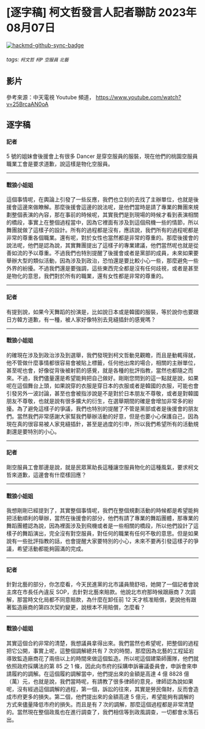 # [逐字稿] 柯文哲發言人記者聯訪 2023年08月07日

[![hackmd-github-sync-badge](https://hackmd.io/dJ8ut0oUTryD3LJrMOcU6w/badge)](https://hackmd.io/dJ8ut0oUTryD3LJrMOcU6w)


###### tags: `柯文哲` `柯P` `空服員` `北藝`

## 影片

參考來源：中天電視 Youtube 頻道， https://www.youtube.com/watch?v=25BrcaAN0oA


## 逐字稿


#### 記者

5 號的姐妹會後援會上有很多 Dancer 是穿空服員的服裝，現在他們的桃園空服員職業工會是要求道歉，說這樣是物化空服員。

---

#### 戰狼小姐姐

這個事情呢，在輿論上引發了一些反應，我們也立刻的去找了主辦單位，也就是後援會這邊來做瞭解。那麼後援會這邊的說法呢，是他們當時是請了專業的舞團來規劃整個表演的內容，那在事前的時候呢，其實我們是到現場的時候才看到表演相關的橋段，事實上在整個過程當中，因為它裡面有涉及到這個飛機一些的情節，所以舞團就做了這樣子的設計。所有的過程都是沒有，應該說，我們所有的過程呢都是非常的尊重各個職業。還有呢，對於女性也當然都是非常的尊重的。那麼後援會的說法呢，他們是認為說，其實舞團提出了這樣子的專業建議，他們當然呢也就是從善如流的予以尊重。不過我們也特別提醒了後援會或者是黨部的成員，未來如果要舉辦大型的類似活動，因為涉及到政治，恐怕還是要比較小心一些，那麼避免一些外界的紛擾。不過我們還是要強調，這些東西完全都是沒有任何歧視，或者是甚至是物化的意思，我們對於所有的職業，還有女性都是非常的尊重的。

---

#### 記者

有提到說，如果今天舞蹈的扮演是，比如說日本或是韓國的服裝，等於說你也要跟日方韓方道歉，有一種，被人家好像特別去見縫插針的感覺嗎？

---

#### 戰狼小姐姐

的確現在涉及到政治涉及到選舉，我們發現到柯文哲動見觀瞻，而且是動輒得就，他不管做什麼事情都很容易會被貼上標籤，任何他出席的場合，相關的主辦單位，甚至呢也會，好像從背後被射箭的感覺，就是各種的批評指教，當然也都隨之而來。不過，我們儘量還是希望能夠把自己做好。剛剛您問到的這一點就是說，如果呢在這個舞台上頭，如果說穿的衣服是穿日本的衣服或者是韓國的衣服，可能也會引發另外一波討論，甚至也會被指涉說是不是對於日本朋友不尊敬，或者是對韓國朋友不尊敬，也就是說有很多擴大的衍生，在選舉期間的確是會增加非常多的紛擾。為了避免這樣子的爭議，我們也特別的提醒了不管是黨部或者是後援會的朋友們。當然我們非常感謝大家幫我們舉辦活動的好意，但是也要小心保護自己，因為現在真的很容易被人家見縫插針，甚至是過度的引申，所以我們希望所有的活動規劃還是要特別的小心。

---

#### 記者

剛空服員工會那邊是說，就是民眾黨助長這種讓空服員物化的這種風氣，要求柯文哲來道歉，這邊會有什麼樣回應？

---

#### 戰狼小姐姐

我想剛剛已經提到了，其實整個事情呢，我們在整個規劃活動的時候都是希望能夠把活動順利的舉辦，當然在後援會的部分，他們有請了專業的舞蹈團體，那專業的舞蹈團體認為說，因為裡面涉及到飛機或者是一些相關的橋段，所以他們設計了這樣子的舞蹈演出，完全沒有對空服員，對任何的職業有任何不敬的意思。但是如果說有一些批評指教的話，也會提醒大家要特別的小心，未來不要再引發這樣子的爭議，希望活動都能夠圓滿的完成。

---

#### 記者

針對北藝的部分，你怎麼看，今天民進黨的北市議員簡舒培，她開了一個記者會說主席在市長任內違反 SOP，去針對北藝來賠款。他說北市府那時候跟廠商 7 次調解，那當時文化局都不同意賠款，為什麼在卸任前 12 天才核准賠償，更說他有跟著監造廠商的第四次契約變更，說根本不用賠償，怎麼看？

---

#### 戰狼小姐姐

其實這個合約非常的清楚，我想議員拿得出來。我們當然也希望呢，把整個的過程把它公開，事實上呢，這整個調解總共有 7 次的時間，那麼因為北藝的工程延宕導致監造廠商花了兩倍以上的時間來做這個監造。所以呢這個建築師團隊，他們就依照政府採購法的第 85 之 1 條，因此向市府的採購申訴審議委員會，申訴會來申請履約的調解。在這個履約調解當中，他們提出來的金額是高達 4 億 8828 億（萬）元，也就是說，我們當時呢，有請教了很多律師的意見，律師認為說如果呢，沒有經過這個調解的過程，第一個，訴訟的往來，其實是勞民傷財，反而會造成市府更多的損失。第二個，他們提出來的金額高達 5 億元，希望能夠有調解的方式來儘量降低市府的損失。而且是有 7 次的調解，那麼這個過程都是非常清楚的。當然現在整個政風也在進行調查了，我們相信等到政風調查，一切都會水落石出。